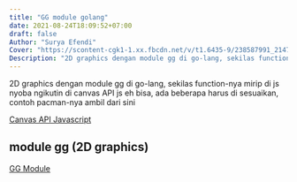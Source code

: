 ```yaml
---
title: "GG module golang"
date: 2021-08-24T18:09:52+07:00
draft: false
Author: "Surya Efendi"
Cover: "https://scontent-cgk1-1.xx.fbcdn.net/v/t1.6435-9/238587991_2147780318709452_230723702139115115_n.jpg?_nc_cat=111&_nc_rgb565=1&ccb=1-5&_nc_sid=730e14&_nc_eui2=AeGCsI9A4oLDmDH-qU8iJZtd9shUoZ2qucX2yFShnaq5xSI4nDSn0obL6U5_HkD9NW-lCVVsMLkceg3vFuR4m8yp&_nc_ohc=m5bwCguwp40AX9ACrhc&_nc_oc=AQmdab-VIz6Axu0SX8okIbl7KxqJB4WGV9yfvA6uqaput6qB81qjTRCkPmui2WZNKxg&_nc_ht=scontent-cgk1-1.xx&oh=543edb8fedf05767f9fbe72aef58d43f&oe=614C3B73"
Description: "2D graphics dengan module gg di go-lang, sekilas function-nya mirip di js nyoba ngikutin di canvas API js eh bisa, ada beberapa harus di sesuaikan, contoh pacman-nya ambil dari sini"
---
```



2D graphics dengan module gg di go-lang, sekilas function-nya mirip di js nyoba ngikutin di canvas API js eh bisa, ada beberapa harus di sesuaikan, contoh pacman-nya ambil dari sini

[Canvas API Javascript](https://developer.mozilla.org/en-US/docs/Web/API/Canvas_API/Tutorial/Drawing_shapes#making_combinations)

## module gg (2D graphics)

[GG Module](https://github.com/fogleman/gg)
